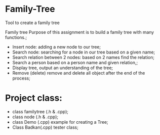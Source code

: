 # Family-Tree
Tool to create a family tree

Family tree
Purpose of this assignment is to build a family tree with many functions.;
- Insert node: adding a new node to our tree;
- Search node: searching for a node in our tree based on a given name;
- Search relation between 2 nodes: based on 2 names find the relation;
- Search a person based on a person name and given relation,;
- Display tree, output an understanding of the tree;
- Remove (delete) remove and delete all object after the end of the process;

# Project class:
- class familytree (.h & .cpp);
- class node (.h & .cpp);
- class Demo  (.cpp) example for creating a Tree;
- Class Badkan(.cpp) tester class;
